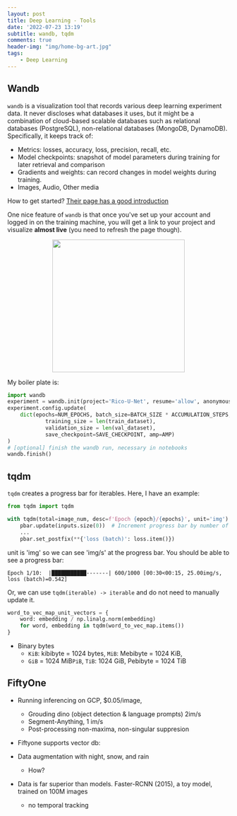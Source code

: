 ```yaml
---
layout: post
title: Deep Learning - Tools
date: '2022-07-23 13:19'
subtitle: wandb, tqdm
comments: true
header-img: "img/home-bg-art.jpg"
tags:
    - Deep Learning
---
```


## Wandb

`wandb` is a visualization tool that records various deep learning experiment data. It never discloses what databases it uses, but it might be a combination of cloud-based scalable databases such as relational databases (PostgreSQL), non-relational databases (MongoDB, DynamoDB). Specifically, it keeps track of:

- Metrics: losses, accuracy, loss, precision, recall, etc.
- Model checkpoints: snapshot of model parameters during training for later retrieval and comparison
- Gradients and weights: can record changes in model weights during training.
- Images, Audio, Other media

How to get started? [Their page has a good introduction](https://github.com/wandb/wandb?tab=readme-ov-file)

One nice feature of `wandb` is that once you've set up your account and logged in on the training machine, you will get a link to your project and visualize **almost live** (you need to refresh the page though).

<div style="text-align: center;">
<p align="center">
    <figure>
        <img src="https://github.com/user-attachments/assets/f135d44f-bea9-40ee-8279-78dc356cc77b" height="300" alt=""/>
    </figure>
</p>
</div>

My boiler plate is:

```python
import wandb
experiment = wandb.init(project='Rico-U-Net', resume='allow', anonymous='must')
experiment.config.update(
    dict(epochs=NUM_EPOCHS, batch_size=BATCH_SIZE * ACCUMULATION_STEPS, learning_rate=LEARNING_RATE,
            training_size = len(train_dataset),
            validation_size = len(val_dataset),
            save_checkpoint=SAVE_CHECKPOINT, amp=AMP)
)
# [optional] finish the wandb run, necessary in notebooks                                                                      
wandb.finish()
```

## tqdm

`tqdm` creates a progress bar for iterables. Here, I have an example:

```python
from tqdm import tqdm

with tqdm(total=image_num, desc=f'Epoch {epoch}/{epochs}', unit='img') as pbar: 
    pbar.update(inputs.size(0))  # Increment progress bar by number of images in the batch
    ...
    pbar.set_postfix(**{'loss (batch)': loss.item()})
```

unit is 'img' so we can see 'img/s' at the progress bar.
You should be able to see a progress bar:

```
Epoch 1/10:  |███████████-------| 600/1000 [00:30<00:15, 25.00img/s, loss (batch)=0.542]
```

Or, we can use `tqdm(iterable) -> iterable` and do not need to manually update it.

```python
word_to_vec_map_unit_vectors = {
    word: embedding / np.linalg.norm(embedding)
    for word, embedding in tqdm(word_to_vec_map.items())
}
```

- Binary bytes
  - `KiB`: kibibyte = 1024 bytes, `MiB`: Mebibyte = 1024 KiB,
  - `GiB` = 1024 MiB`PiB`, `TiB`: 1024 GiB, Pebibyte = 1024 TiB

## FiftyOne

- Running inferencing on GCP, $0.05/image,
  - Grouding dino (object detection & language prompts) 2im/s
  - Segment-Anything, 1 im/s
  - Post-processing non-maxima, non-singular suppresion
- Fiftyone supports vector db:

- Data augmentation with night, snow, and rain
  - How?
- Data is far superior than models. Faster-RCNN (2015), a toy model, trained on 100M images
  - no temporal tracking
